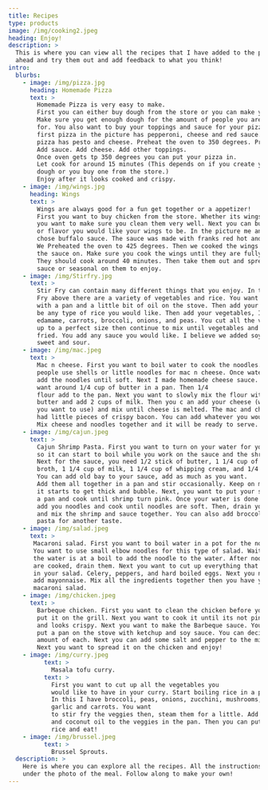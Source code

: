 ```yaml
---
title: Recipes
type: products
image: /img/cooking2.jpeg
heading: Enjoy!
description: >
  This is where you can view all the recipes that I have added to the page. Go
  ahead and try them out and add feedback to what you think!
intro:
  blurbs:
    - image: /img/pizza.jpg
      heading: Homemade Pizza
      text: >
        Homemade Pizza is very easy to make.
        First you can either buy dough from the store or you can make your own dough.
        Make sure you get enough dough for the amount of people you are making it
        for. You also want to buy your toppings and sauce for your pizza. The
        first pizza in the picture has pepperoni, cheese and red sauce. The second
        pizza has pesto and cheese. Preheat the oven to 350 degrees. Prep your pizza.
        Add sauce. Add cheese. Add other toppings.
        Once oven gets tp 350 degrees you can put your pizza in.
        Let cook for around 15 minutes (This depends on if you create your own
        dough or you buy one from the store.)
        Enjoy after it looks cooked and crispy.
    - image: /img/wings.jpg
      heading: Wings
      text: >
        Wings are always good for a fun get together or a appetizer!
        First you want to buy chicken from the store. Whether its wings or breasts
        you want to make sure you clean them very well. Next you can buy a seasoning
        or flavor you would like your wings to be. In the picture me and my roommates
        chose buffalo sauce. The sauce was made with franks red hot and butter.
        We Preheated the oven to 425 degrees. Then we cooked the wings without
        the sauce on. Make sure you cook the wings until they are fully done.
        They should cook around 40 minutes. Then take them out and spread the
        sauce or seasonal on them to enjoy.
    - image: /img/Stirfry.jpg
      text: >
        Stir Fry can contain many different things that you enjoy. In the Stir
        Fry above there are a variety of vegetables and rice. You want to start
        with a pan and a little bit of oil on the stove. Then add your rice. Could
        be any type of rice you would like. Then add your vegetables, I added
        edamame, carrots, broccoli, onions, and peas. You cut all the vegetables
        up to a perfect size then continue to mix until vegetables and rice are
        fried. You add any sauce you would like. I believe we added soy sauce and
        sweet and sour.
    - image: /img/mac.jpeg
      text: >
        Mac n cheese. First you want to boil water to cook the noodles. Most
        people use shells or little noodles for mac n cheese. Once water is boiling
        add the noodles until soft. Next I made homemade cheese sauce. First you
        want around 1/4 cup of butter in a pan. Then 1/4
        flour add to the pan. Next you want to slowly mix the flour with the
        butter and add 2 cups of milk. Then you c an add your cheese (whatever kind
        you want to use) and mix until cheese is melted. The mac and cheese I made
        had little pieces of crispy bacon. You can add whatever you would like.
        Mix cheese and noodles together and it will be ready to serve.
    - image: /img/cajun.jpeg
      text: >
        Cajun Shrimp Pasta. First you want to turn on your water for your pasta
        so it can start to boil while you work on the sauce and the shrimp.
        Next for the sauce, you need 1/2 stick of butter, 1 1/4 cup of chicken
        broth, 1 1/4 cup of milk, 1 1/4 cup of whipping cream, and 1/4 flour.
        You can add old bay to your sauce, add as much as you want.
        Add them all together in a pan and stir occasionally. Keep on medium until
        it starts to get thick and bubble. Next, you want to put your shrimp on
        a pan and cook until shrimp turn pink. Once your water is done boiling,
        add you noodles and cook until noodles are soft. Then, drain your noodles,
        and mix the shrimp and sauce together. You can also add broccoli to the
        pasta for another taste.
    - image: /img/salad.jpeg
      text: >
       Macaroni salad. First you want to boil water in a pot for the noodles.
       You want to use small elbow noodles for this type of salad. Wait until
       the water is at a boil to add the noodle to the water. After noodles
       are cooked, drain them. Next you want to cut up everything that you want
       in your salad. Celery, peppers, and hard boiled eggs. Next you need to
       add mayonnaise. Mix all the ingredients together then you have yourself
       macaroni salad.
    - image: /img/chicken.jpeg
      text: >
        Barbeque chicken. First you want to clean the chicken before you
        put it on the grill. Next you want to cook it until its not pink inside
        and looks crispy. Next you want to make the Barbeque sauce. You want to
        put a pan on the stove with ketchup and soy sauce. You can decide on the
        amount of each. Next you can add some salt and pepper to the mix as well.
        Next you want to spread it on the chicken and enjoy!
    - image: /img/curry.jpeg
          text: >
            Masala tofu curry.
          text: >
            First you want to cut up all the vegetables you
            would like to have in your curry. Start boiling rice in a pot.
            In this I have broccoli, peas, onions, zucchini, mushrooms, ginger,
            garlic and carrots. You want
            to stir fry the veggies then, steam them for a little. Add curry pasta
            and coconut oil to the veggies in the pan. Then you can put it over
            rice and eat!
    - image: /img/brussel.jpeg
          text: >
            Brussel Sprouts.
  description: >
    Here is where you can explore all the recipes. All the instructions are down
    under the photo of the meal. Follow along to make your own!
---
```

